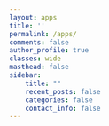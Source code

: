 ```yaml
---
layout: apps
title: ''
permalink: /apps/
comments: false
author_profile: true
classes: wide
masthead: false
sidebar:
    title: ""
    recent_posts: false
    categories: false
    contact_info: false
---
```

